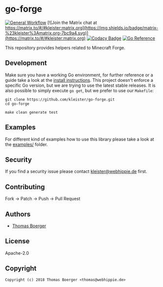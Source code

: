 # go-forge

[![General Workflow](https://github.com/kleister/go-forge/actions/workflows/general.yml/badge.svg)](https://github.com/kleister/go-forge/actions/workflows/general.yml) [![Join the Matrix chat at https://matrix.to/#/#kleister:matrix.org](https://img.shields.io/badge/matrix-%23kleister%3Amatrix.org-7bc9a4.svg)](https://matrix.to/#/#kleister:matrix.org) [![Codacy Badge](https://app.codacy.com/project/badge/Grade/5ab5e0c9493844ae99f68105629487ed)](https://app.codacy.com/gh/kleister/go-forge/dashboard?utm_source=gh&utm_medium=referral&utm_content=&utm_campaign=Badge_grade) [![Go Reference](https://pkg.go.dev/badge/github.com/kleister/go-forge.svg)](https://pkg.go.dev/github.com/kleister/go-forge)

This repository provides helpers related to Minecraft Forge.

## Development

Make sure you have a working Go environment, for further reference or a guide
take a look at the [install instructions][golang]. This project doesn't enforce
a specific Go version, but we are trying to use the latest stable releases. It
is also possible to simply execute `go get`, but we prefer to use our `Makefile`:

```console
git clone https://github.com/kleister/go-forge.git
cd go-forge

make clean generate test
```

## Examples

For different kind of examples how to use this library please take a look at the
[examples/](./examples) folder.

## Security

If you find a security issue please contact
[kleister@webhippie.de](mailto:kleister@webhippie.de) first.

## Contributing

Fork -> Patch -> Push -> Pull Request

## Authors

-   [Thomas Boerger](https://github.com/tboerger)

## License

Apache-2.0

## Copyright

```console
Copyright (c) 2018 Thomas Boerger <thomas@webhippie.de>
```

[golang]: http://golang.org/doc/install.html
